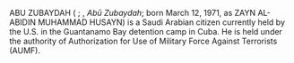 ABU ZUBAYDAH ( ; , _Abū Zubaydah_; born March 12, 1971, as ZAYN AL-ABIDIN MUHAMMAD HUSAYN) is a Saudi Arabian citizen currently held by the U.S. in the Guantanamo Bay detention camp in Cuba. He is held under the authority of Authorization for Use of Military Force Against Terrorists (AUMF).
